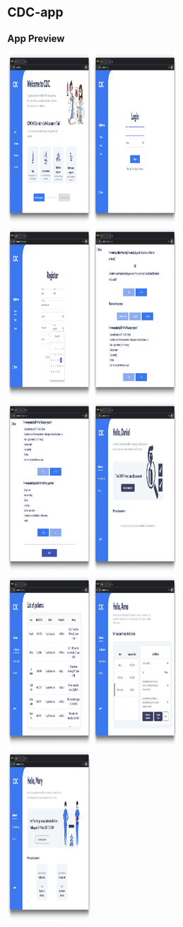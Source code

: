 # CDC-app

## App Preview

<p>
  <img width="190" height="390" src="https://github.com/karank07/CDC-app/blob/master/UI-demo-sprint-1/demo1.png" >
  <img width="190" height="390" src="https://github.com/karank07/CDC-app/blob/master/UI-demo-sprint-1/demo2.png" >
  <img width="190" height="390" src="https://github.com/karank07/CDC-app/blob/master/UI-demo-sprint-1/demo3.png" >
  <img width="190" height="390" src="https://github.com/karank07/CDC-app/blob/master/UI-demo-sprint-1/demo4.png" >
  <img width="190" height="390" src="https://github.com/karank07/CDC-app/blob/master/UI-demo-sprint-1/demo5.png" >
  <img width="190" height="390" src="https://github.com/karank07/CDC-app/blob/master/UI-demo-sprint-1/demo6.png" >
  <img width="190" height="390" src="https://github.com/karank07/CDC-app/blob/master/UI-demo-sprint-1/demo7.png" >
  <img width="190" height="390" src="https://github.com/karank07/CDC-app/blob/master/UI-demo-sprint-1/demo8.png" >
  <img width="190" height="390" src="https://github.com/karank07/CDC-app/blob/master/UI-demo-sprint-1/demo9.png" >
</p>

#
